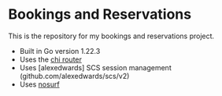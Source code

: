 # Bookings and Reservations

This is the repository for my bookings and reservations project.

- Built in Go version 1.22.3
- Uses the [chi router](github.com/go-chi/chi)
- Uses [alexedwards] SCS session management (github.com/alexedwards/scs/v2)
- Uses [nosurf](github.com/justinas/nosurf)